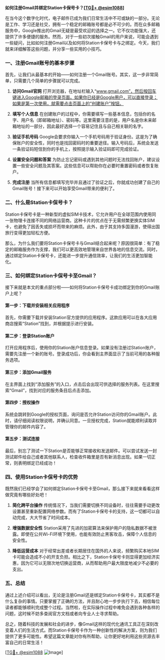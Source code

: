 **如何注册Gmail并绑定Station卡保号卡？[[TG💪+ @esim1088](https://t.me/s/esim1088)]**

在当今这个数字化时代，电子邮件已成为我们日常生活中不可或缺的一部分。无论是工作、学习还是社交，拥有一个稳定的邮箱账号都是必不可少的。而在众多邮箱服务中，Google推出的Gmail无疑是最受欢迎的选择之一。它不仅功能强大，还提供了许多便捷的服务。然而，对于一些初次接触Gmail的用户来说，可能会遇到一些疑问，比如如何注册Gmail以及如何将Station卡保号卡与之绑定。今天，我们就来详细解答这些问题，并分享一些实用的小技巧。

### **一、注册Gmail账号的基本步骤**

首先，让我们从最基本的开始——如何注册一个Gmail账号。其实，这一步非常简单，只需要几个简单的步骤就可以完成。

1. **访问Gmail官网**
   打开浏览器，在地址栏输入“www.gmail.com”，然后按回车键进入Google邮箱的登录页面。如果你已经是Google用户，可以直接登录；如果是第一次使用，就需要点击页面上的“创建账户”按钮。

2. **填写个人信息**
   在创建账户的过程中，你需要填写一些基本信息，包括你的名字、用户名（即邮箱地址）、密码等。这里需要注意的是，用户名是你未来邮箱地址的一部分，因此最好选择一个容易记住且与自己相关联的名字。

3. **验证手机号码**
   Google会要求你输入一个手机号码用于验证身份。这是为了确保账户的安全性，同时也是找回密码时的重要途径。输入号码后，系统会发送一条验证码短信到你的手机上，按照提示输入验证码即可完成验证。

4. **设置安全问题和答案**
   为防止忘记密码或遇到其他问题时无法找回账户，建议设置一些安全问题及其答案。这些信息可以帮助你在必要时重置密码或者恢复账户。

5. **完成注册**
   当所有信息都填写完毕并且通过了验证之后，你就成功创建了自己的Gmail账号！接下来可以开始享受Gmail带来的便利了。

### **二、什么是Station卡保号卡？**

Station卡保号卡是一种新型的虚拟SIM卡技术，它允许用户在全球范围内使用同一张物理卡连接不同的网络运营商。这种卡片的优点在于无需频繁更换实体SIM卡，也避免了因丢失或损坏而带来的麻烦。此外，由于其支持多国漫游，使得出国旅行变得更加轻松方便。

那么，为什么我们要将Station卡保号卡与Gmail结合起来呢？原因很简单：有了稳定的邮箱服务作为支撑，我们可以更高效地管理来自世界各地的信息交流。同时，通过绑定Station卡保号卡，还能进一步提升通信效率，让我们的生活更加智能化。

### **三、如何绑定Station卡保号卡至Gmail？**

接下来就是本文的重点部分啦——如何将Station卡保号卡成功绑定到你的Gmail账户上呢？

#### **第一步：下载并安装相关应用程序**
首先，你需要下载并安装Station官方提供的应用程序。这款应用可以在各大应用商店搜索“Station”找到，并根据提示进行安装。

#### **第二步：登录Station账户**
打开应用程序后，使用你的Station账户信息登录。如果没有注册过Station账户，需要先注册一个新的账号。登录成功后，你会看到主界面显示了当前可用的各种服务选项。

#### **第三步：添加Gmail服务**
在主界面上找到“添加服务”的入口，点击后会出现可供选择的服务列表。在这里搜索“Gmail”，找到对应的服务条目后点击添加。

#### **第四步：授权操作**
系统会跳转到Google的授权页面，询问是否允许Station访问你的Gmail账户。此时，请仔细阅读权限说明，并确认同意。一旦授权完成，Station就能顺利读取并管理你的邮件内容了。

#### **第五步：测试连接**
最后，别忘了测试一下Station是否能够正常接收和发送邮件。可以尝试发送一封测试邮件给自己或者其他联系人，检查收件箱里是否有新消息出现。如果一切正常，则表明绑定已经成功！

### **四、使用Station卡保号卡的优势**

既然我们已经学会了如何绑定Station卡保号卡至Gmail，那么接下来就来看看这样做究竟有哪些好处吧！

1. **简化跨平台操作**
   传统情况下，当我们需要切换不同设备时，往往需要手动更改设置甚至重新配置网络参数。而有了Station卡保号卡的支持，这一切都可以自动完成，大大节省了时间成本。

2. **增强数据安全性**
   Station采用了先进的加密算法来保护用户的隐私数据不被泄露。即使在公共Wi-Fi环境下使用，也能有效防止黑客攻击，保障个人信息的安全性。

3. **降低运营成本**
   对于经常出差或者长期居住在国外的人来说，频繁购买本地SIM卡可能会造成不小的开支负担。相比之下，Station卡保号卡则显得更加经济实惠，因为它可以无限次地切换运营商，从而帮助用户最大限度地减少不必要的支出。

### **五、总结**

通过上述介绍可以看出，无论是注册Gmail还是绑定Station卡保号卡，其实都不是什么复杂的事情。只要掌握了正确的方法，并且耐心地一步步执行下去，相信每位读者都能够顺利完成整个过程。当然啦，在实际操作过程中难免会遇到各种各样的问题，这时候不妨多查阅官方文档或者向专业人士寻求帮助。

总之，随着科技的发展和社会的进步，像Gmail这样的现代化通讯工具正在深刻改变着人们的生活方式。而Station卡保号卡作为一种创新性的解决方案，则为我们提供了更多可能性。希望这篇文章能对你有所帮助，让你更好地利用这些资源去丰富自己的日常生活！

[[TG💪+ @esim1088](https://t.me/s/esim1088) ![Image](https://i.postimg.cc/4NQfJmqS/Snipaste-2025-05-13-00-14-12.png)]
